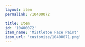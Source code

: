 ```yaml
---
layout: item
permalink: /10400072

title: Item
id: '10400072'
item_name: 'Mistletoe Face Paint'
icon_url: 'customize/10400071.png'
---
```

